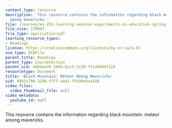```yaml
---
content_type: resource
description: 'This resource contains the information regarding black mountain: meteor
  among mavericks.'
file: /courses/es-291-learning-seminar-experiments-in-education-spring-2003/8861c7083298f3ffa4a1f9199e3ea148_MITES_291S03_blk_mntn.pdf
file_size: 179947
file_type: application/pdf
learning_resource_types:
- Readings
license: https://creativecommons.org/licenses/by-nc-sa/4.0/
ocw_type: OCWFile
parent_title: Readings
parent_type: CourseSection
parent_uid: 4d84aa76-2064-bcc5-1c59-f11d486df224
resourcetype: Document
title: 'Black Mountain: Meteor Among Mavericks'
uid: 8861c708-3298-f3ff-a4a1-f9199e3ea148
video_files:
  video_thumbnail_file: null
video_metadata:
  youtube_id: null
---
```

This resource contains the information regarding black mountain: meteor among mavericks.